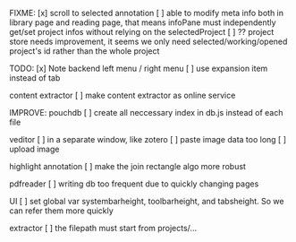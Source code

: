 FIXME:
[x] scroll to selected annotation
[ ] able to modify meta info both in library page and reading page, that means infoPane must independently get/set project infos without relying on the selectedProject
[ ] ?? project store needs improvement, it seems we only need selected/working/opened project's id rather than the whole project

TODO:
[x] Note backend
left menu / right menu
[ ] use expansion item instead of tab

content extractor
[ ] make content extractor as online service

IMPROVE:
pouchdb
[ ] create all neccessary index in db.js instead of each file

veditor
[ ] in a separate window, like zotero
[ ] paste image data too long
[ ] upload image

highlight annotation
[ ] make the join rectangle algo more robust

pdfreader
[ ] writing db too frequent due to quickly changing pages

UI
[ ] set global var systembarheight, toolbarheight, and tabsheight. So we can refer them more quickly

extractor
[ ] the filepath must start from projects/...
